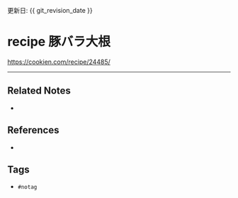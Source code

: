 更新日: {{ git_revision_date }}

# recipe 豚バラ大根
https://cookien.com/recipe/24485/

---
## Related Notes
- 

## References
- 

## Tags
- `#notag`